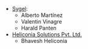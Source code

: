 - [Sygel](https://www.sygel.es):
  - Alberto Martínez
  - Valentin Vinagre
  - Harald Panten
- [Heliconia Solutions Pvt. Ltd.](https://www.heliconia.io)
  - Bhavesh Heliconia
